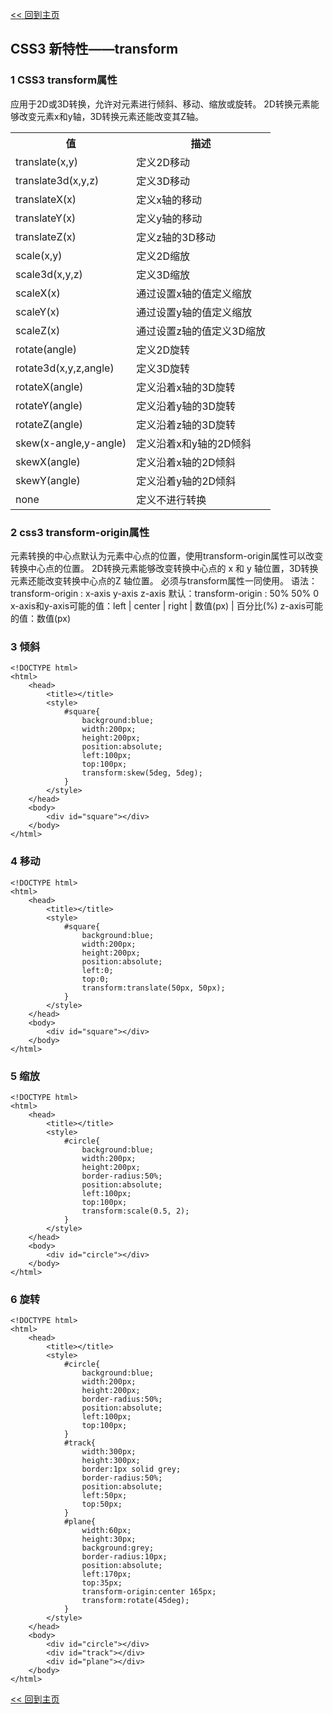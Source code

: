 [<< 回到主页](http://suzy1993.github.io/misszy/)

## CSS3 新特性——transform

### 1 CSS3 transform属性
应用于2D或3D转换，允许对元素进行倾斜、移动、缩放或旋转。
2D转换元素能够改变元素x和y轴，3D转换元素还能改变其Z轴。
<table>
  <tr><th>值</th><th>描述</th></tr>
  <tr><td>translate(x,y)</td><td>定义2D移动</td></tr>
  <tr><td>translate3d(x,y,z)</td><td>定义3D移动</td></tr>
  <tr><td>translateX(x)</td><td>定义x轴的移动</td></tr>
  <tr><td>translateY(x)</td><td>定义y轴的移动</td></tr>
  <tr><td>translateZ(x)</td><td>定义z轴的3D移动</td></tr>
  <tr><td>scale(x,y)</td><td>定义2D缩放</td></tr>
  <tr><td>scale3d(x,y,z)</td><td>定义3D缩放</td></tr>
  <tr><td>scaleX(x)</td><td>通过设置x轴的值定义缩放</td></tr>
  <tr><td>scaleY(x)</td><td>通过设置y轴的值定义缩放</td></tr>
  <tr><td>scaleZ(x)</td><td>通过设置z轴的值定义3D缩放</td></tr>
  <tr><td>rotate(angle)</td><td>定义2D旋转</td></tr>
  <tr><td>rotate3d(x,y,z,angle)</td><td>定义3D旋转</td></tr>
  <tr><td>rotateX(angle)</td><td>定义沿着x轴的3D旋转</td></tr>
  <tr><td>rotateY(angle)</td><td>定义沿着y轴的3D旋转</td></tr>
  <tr><td>rotateZ(angle)</td><td>定义沿着z轴的3D旋转</td></tr>
  <tr><td>skew(x-angle,y-angle)</td><td>定义沿着x和y轴的2D倾斜</td></tr>
  <tr><td>skewX(angle)</td><td>定义沿着x轴的2D倾斜</td></tr>
  <tr><td>skewY(angle)</td><td>定义沿着y轴的2D倾斜</td></tr>
  <tr><td>none</td><td>定义不进行转换</td></tr>
</table>

### 2 css3 transform-origin属性
元素转换的中心点默认为元素中心点的位置，使用transform-origin属性可以改变转换中心点的位置。
2D转换元素能够改变转换中心点的 x 和 y 轴位置，3D转换元素还能改变转换中心点的Z 轴位置。
必须与transform属性一同使用。
语法：transform-origin : x-axis y-axis z-axis
默认：transform-origin : 50% 50% 0
x-axis和y-axis可能的值：left | center | right | 数值(px) | 百分比(%)
z-axis可能的值：数值(px)

### 3 倾斜
```
<!DOCTYPE html>
<html>
    <head>
        <title></title>
        <style>
            #square{
                background:blue;
                width:200px;
                height:200px;
                position:absolute;
                left:100px;
                top:100px;
                transform:skew(5deg, 5deg);
            }
        </style>
    </head>
    <body>
        <div id="square"></div>
    </body>
</html>
```

### 4 移动
```
<!DOCTYPE html>
<html>
    <head>
        <title></title>
        <style>
            #square{
                background:blue;
                width:200px;
                height:200px;
                position:absolute;
                left:0;
                top:0;
                transform:translate(50px, 50px);
            }
        </style>
    </head>
    <body>
        <div id="square"></div>
    </body>
</html>
```

### 5 缩放
```
<!DOCTYPE html>
<html>
    <head>
        <title></title>
        <style>
            #circle{
                background:blue;
                width:200px;
                height:200px;
                border-radius:50%;
                position:absolute;
                left:100px;
                top:100px;
                transform:scale(0.5, 2);
            }
        </style>
    </head>
    <body>
        <div id="circle"></div>
    </body>
</html>
```

### 6 旋转
```
<!DOCTYPE html>
<html>
    <head>
        <title></title>
        <style>
            #circle{
                background:blue;
                width:200px;
                height:200px;
                border-radius:50%;
                position:absolute;
                left:100px;
                top:100px;
            }
            #track{
                width:300px;
                height:300px;
                border:1px solid grey;
                border-radius:50%;
                position:absolute;
                left:50px;
                top:50px;
            }
            #plane{
                width:60px;
                height:30px;
                background:grey;
                border-radius:10px;
                position:absolute;
                left:170px;
                top:35px;
                transform-origin:center 165px;
                transform:rotate(45deg);
            }
        </style>
    </head>
    <body>
        <div id="circle"></div>
        <div id="track"></div>
        <div id="plane"></div>
    </body>
</html>
```

[<< 回到主页](http://suzy1993.github.io/misszy/)

